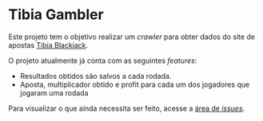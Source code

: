 
# Tibia Gambler

Este projeto tem o objetivo realizar um *crawler* para obter dados do site de apostas [Tibia Blackjack](https://tibiablackjack.com "Tibia Blackjack").

O projeto atualmente já conta com as seguintes *features*:

 - Resultados obtidos são salvos a cada rodada.
 - Aposta, multiplicador obtido e profit para cada um dos jogadores que jogaram uma rodada

Para visualizar o que ainda necessita ser feito, acesse a [área de *issues*](https://github.com/dgslv/tibia-gambler/issues).
